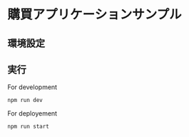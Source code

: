 # 購買アプリケーションサンプル

## 環境設定

## 実行

For development
```
npm run dev
```
For deployement
```
npm run start
```
